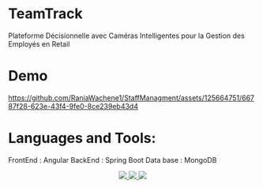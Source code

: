 # TeamTrack
Plateforme Décisionnelle avec Caméras Intelligentes pour la Gestion des Employés en Retail
# Demo


https://github.com/RaniaWachene1/StaffManagment/assets/125664751/66787f28-623e-43f4-9fe0-8ce239eb43d4
# Languages and Tools:
FrontEnd : Angular
BackEnd : Spring Boot
Data base : MongoDB
<p align="center">
  <a href="https://skillicons.dev">
    <img src="https://skillicons.dev/icons?i=angular&theme=light" />
  </a>
  <a href="https://skillicons.dev">
    <img src="https://skillicons.dev/icons?i=spring&theme=light" />
  </a>
   <a href="https://skillicons.dev">
    <img src="https://skillicons.dev/icons?i=mongodb&theme=light" />
  </a>
</p>





